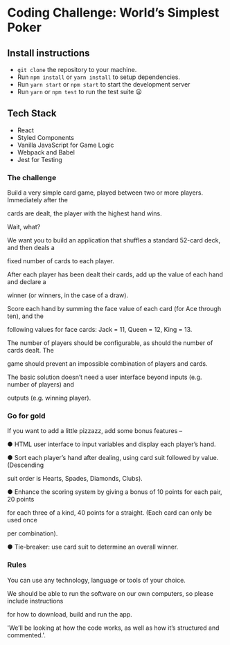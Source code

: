 Coding Challenge: World’s Simplest Poker
===
## Install instructions
* `git clone` the repository to your machine.
* Run `npm install` or `yarn install` to setup dependencies.
* Run `yarn start` or `npm start` to start the development server
* Run `yarn` or `npm test` to run the test suite :frowning:

## Tech Stack
* React
* Styled Components
* Vanilla JavaScript for Game Logic
* Webpack and Babel
* Jest for Testing

### The challenge

Build a very simple card game, played between two or more players. Immediately after the

cards are dealt, the player with the highest hand wins.

Wait, what?

We want you to build an application that shuffles a standard 52-card deck, and then deals a

fixed number of cards to each player.

After each player has been dealt their cards, add up the value of each hand and declare a

winner (or winners, in the case of a draw).

Score each hand by summing the face value of each card (for Ace through ten), and the

following values for face cards: Jack = 11, Queen = 12, King = 13.

The number of players should be configurable, as should the number of cards dealt. The

game should prevent an impossible combination of players and cards.

The basic solution doesn’t need a user interface beyond inputs (e.g. number of players) and

outputs (e.g. winning player).

### Go for gold

If you want to add a little pizzazz, add some bonus features –

● HTML user interface to input variables and display each player’s hand.

● Sort each player’s hand after dealing, using card suit followed by value. (Descending

suit order is Hearts, Spades, Diamonds, Clubs).

● Enhance the scoring system by giving a bonus of 10 points for each pair, 20 points

for each three of a kind, 40 points for a straight. (Each card can only be used once

per combination).

● Tie-breaker: use card suit to determine an overall winner.

### Rules

You can use any technology, language or tools of your choice.

We should be able to run the software on our own computers, so please include instructions

for how to download, build and run the app.

'We’ll be looking at how the code works, as well as how it’s structured and commented.'.
